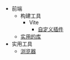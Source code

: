 - 前端
  - 构建工具
    - Vite
      - [自定义插件](frontEnd/buildTools/_vite.md)
  - [实用的库](frontEnd/_libs.md)
- 实用工具
  - [浏览器](practicalTools/_browser.md)